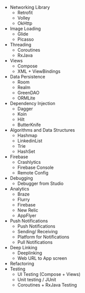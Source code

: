 - Networking Library 
	- Retrofit
	- Volley
	- OkHttp
- Image Loading 
	- Glide
	- Picasso
- Threading 
	- Coroutines
	- RxJava
- Views
	- Compose
	- XML + ViewBindings
- Data Persistence
	- Room
	- Realm
	- GreenDAO
	- ORMLite
- Dependency Injection
	- Dagger
	- Koin
	- Hilt
	- ButterKnife
- Algorithms and Data Structures
	- Hashmap
	- LinkedinList
	- Trie
	- HashSet
- Firebase
	- Crashlytics
	- Firebase Console
	- Remote Config
- Debugging
	- Debugger from Studio
- Analytics
	- Braze
	- Flurry
	- Firebase
	- New Relic
	- AppFlyer
- Push Notifications
	- Push Notifications
	- Sending/ Receiving
	- Platform for Notifications
	- Pull Notifications
- Deep Linking 
	- Deeplinking 
	- Web URL to App screen
- Refactoring 
- Testing 
	- UI Testing (Compose + Views)
	- Unit testing / JUnit
	- Coroutines + RxJava Testing
